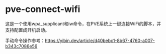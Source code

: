 # pve-connect-wifi

这是一个使用wpa_supplicant和iw命令，在PVE系统上一键连接WiFi的脚本，并支持配置成开机启动。

手动命令操作参考：https://yibin.dev/article/d40bebc1-8b67-4760-a007-b343c7086e56